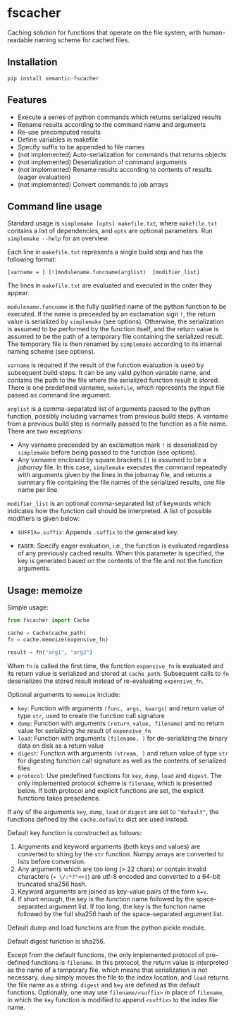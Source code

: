 # fscacher

Caching solution for functions that operate on the file system, with
human-readable naming scheme for cached files.

## Installation

`pip install semantic-fscacher`


## Features

* Execute a series of python commands which returns serialized results
* Rename results according to the command name and arguments
* Re-use precomputed results
* Define variables in makefile
* Specify suffix to be appended to file names
* (not implemented) Auto-serialization for commands that returns objects
* (not implemented) Deserialization of command arguments
* (not implemented) Rename results according to contents of results (eager evaluation)
* (not implemented) Convert commands to job arrays

## Command line usage

Standard usage is `simplemake [opts] makefile.txt`, where `makefile.txt`
contains a list of dependencies, and `opts` are optional parameters. Run
`simplemake --help` for an overview.

Each line in `makefile.txt` represents a single build step and has the
following format:

```
[varname = ] [!]modulename.funcname(arglist)  [modifier_list]
``` 

The lines in `makefile.txt` are evaluated and executed in the order they appear.

`modulename.funcname` is the fully qualified name of the python function to be
  executed. If the name is preceeded by an exclamation sign `!`, the return value
  is serialized by `simplemake` (see options). Otherwise, the serialization is
  assumed to be performed by the function itself, and the return value is
  assumed to be the path of a temporary file containing the serialized result.
  The temporary file is then renamed by `simplemake` according to its internal
  naming scheme (see options).

`varname` is required if the result of the function evaluation is used by
  subsequent build steps. It can be any valid python variable name, and
  contains the path to the file where the serialized function result is stored.
  There is one predefined varname, `makefile`, which represents the input file
  passed as command line argument. 

`arglist` is a comma-separated list of arguments passed to the python
  function, possibly including varnames from previous build steps. A varname
  from a previous build step is normally passed to the function as a file name.
  There are two exceptions:
  
  * Any varname preceeded by an exclamation mark `!` is deserialized by
    `simplemake` before being passed to the function (see options).
  * Any varname enclosed by square brackets `[]` is assumed to be a
    *jobarray* file. In this case, `simplemake` executes the command
    repeatedly with arguments given by the lines in the jobarray file, and
    returns a summary file containing the file names of the serialized results,
    one file name per line.  

`modifier_list` is an optional comma-separated list of keywords which indicates
  how the function call should be interpreted. A list of possible modifiers is
  given below:

  * `SUFFIX=.suffix`: Appends `.suffix` to the generated key.

  * `EAGER`: Specify eager evaluation, i.e., the function is evaluated regardless
    of any previously cached results. When this parameter is specified, the key
    is generated based on the contents of the file and not the function arguments.


## Usage: memoize

Simple usage: 

```python
from fscacher import Cache

cache = Cache(cache_path)
fn = cache.memoize(expensive_fn)

result = fn("arg1", "arg2")
```
When `fn` is called the first time, the function `expensive_fn` is evaluated
and its return value is serialized and stored at `cache_path`. Subsequent
calls to `fn` deserializes the stored result instead of re-evaluating
`expensive_fn`.

Optional arguments to `memoize` include:
-   `key`: Function with arguments `(func, args, kwargs)` and return value of
    type `str`, used to create the function call signature
-   `dump`: Function with arguments `(return_value, filename)` and no return
    value for serializing the result of `expensive_fn`
-   `load`: Function with arguments `(filename, )` for de-serializing the
    binary data on disk as a return value
-   `digest`: Function with arguments `(stream, )` and return value of type `str`
    for digesting function call signature as well as the contents of serialized
    files
-   `protocol`: Use predefined functions for `key`, `dump`, `load` and `digest`.
    The only implemented protocol scheme is `filename`, which is presented below.
    If both protocol and explicit functions are set, the explicit functions takes
    presedence.
    
If any of the arguments `key`, `dump`, `load` or `digest` are set to
`"default"`, the functions defined by the `cache.defaults` dict are used
instead.

Default key function is constructed as follows:
1.  Arguments and keyword arguments (both keys and values) are converted to
    string by the `str` function. Numpy arrays are converted to lists before
    conversion.
2.  Any arguments which are too long (> 22 chars) or contain invalid characters
    (`= \/:*?"<>|`) are utf-8 encoded and converted to a 64-bit truncated
    sha256 hash.
3.  Keyword arguments are joined as key-value pairs of the form `k=v`.
4.  If short enough, the key is the function name followed by the
    space-separated argument list. If too long, the key is the function
    name followed by the full sha256 hash of the space-separated argument
    list.

Default dump and load functions are from the python pickle module.

Default digest function is sha256.

Except from the default functions, the only implemented protocol of pre-defined
functions is `filename`. In this protocol, the return value is interpreted as
the name of a temporary file, which means that serialization is not necessary.
`dump` simply moves the file to the index location, and `load` returns the file
name as a string. `digest` and `key` are defined as the default functions.
Optionally, one may use `filename/<suffix>` in place of `filename`, in which
the `key` function is modified to append `<suffix>` to the index file name.
